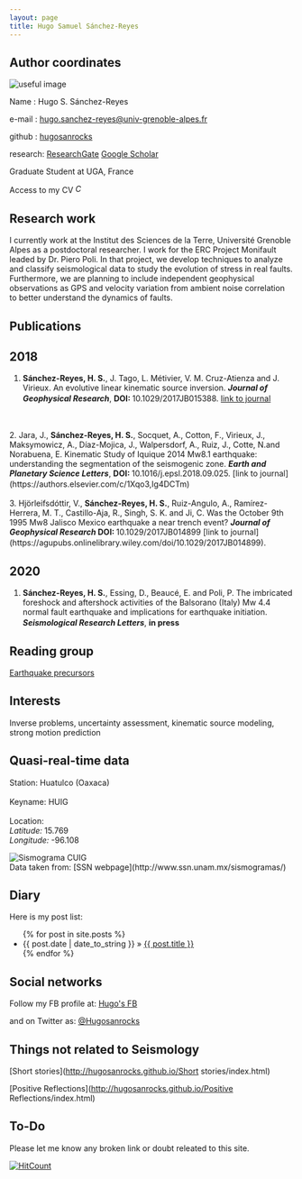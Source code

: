 ```yaml
---
layout: page
title: Hugo Samuel Sánchez-Reyes
---
```



## Author coordinates

![useful image](http://hugosanrocks.github.io/assets/img/model_time_space_windows.jpg)
    
Name : Hugo S. Sánchez-Reyes

e-mail : [hugo.sanchez-reyes@univ-grenoble-alpes.fr](mailto:hugo.sanchez-reyes@univ-grenoble-alpes.fr)

github : [hugosanrocks](https://github.com/hugosanrocks)

research: [ResearchGate](https://www.researchgate.net/profile/Hugo_Sanchez-Reyes) [Google Scholar](https://scholar.google.fr/citations?user=8gr2DhwAAAAJ&hl=es)

Graduate Student at UGA, France

Access to my CV <em><a href="https://github.com/hugosanrocks/hugosanrocks.github.com/blob/master/_includes/cv/CV_Hugo_Sanchez-Reyes.pdf"><img src="http://hugosanrocks.github.io/assets/img/pdf_image.jpg" alt="CV" width="15" height="16" border="0"></a></em>

## Research work

I currently work at the Institut des Sciences de la Terre, Université Grenoble Alpes as a postdoctoral researcher. I work for the ERC Project Monifault leaded by Dr. Piero Poli. In that project, we develop techniques to analyze and classify seismological data to study the evolution of stress in real faults. Furthermore, we are planning to include independent geophysical observations as GPS and velocity variation from ambient noise correlation to better understand the dynamics of faults.

## Publications

## 2018

1. <b>Sánchez-Reyes, H. S.</b>, J. Tago, L. Métivier, V. M. Cruz-Atienza and J. Virieux. An evolutive linear kinematic source inversion. <i><b>Journal of Geophysical Research</b></i>, <b> DOI: </b> 10.1029/2017JB015388. [link to journal](https://agupubs.onlinelibrary.wiley.com/doi/10.1029/2017JB015388) <em><a href="https://github.com/hugosanrocks/hugosanrocks.github.com/blob/master/_includes/Sanchez-Reyes_2018_JGR.pdf"><img src="http://hugosanrocks.github.io/assets/img/pdf_image.jpg" alt="" width="15" height="16" border="0"></a></em>
<br>
<br>
2. Jara, J., <b>Sánchez-Reyes, H. S.</b>, Socquet, A., Cotton, F., Virieux, J., Maksymowicz, A., Díaz-Mojica, J., Walpersdorf, A., Ruiz, J., Cotte, N.and Norabuena, E. Kinematic Study of Iquique 2014 Mw8.1 earthquake: understanding the segmentation of the seismogenic zone. <i><b>Earth and Planetary Science Letters</b></i>, <b>DOI: </b> 10.1016/j.epsl.2018.09.025. [link to journal](https://authors.elsevier.com/c/1Xqo3,Ig4DCTm) <em><a href="https://github.com/hugosanrocks/hugosanrocks.github.com/blob/master/_includes/Jara_2018_EPSL.pdf"><img src="http://hugosanrocks.github.io/assets/img/pdf_image.jpg" alt="" width="15" height="16" border="0"></a></em>
<br>
<br>
3. Hjörleifsdóttir, V., <b>Sánchez-Reyes, H. S.</b>, Ruiz-Angulo, A., Ramírez-Herrera, M. T., Castillo-Aja, R., Singh, S. K. and Ji, C. Was the October 9th 1995 Mw8 Jalisco Mexico earthquake a near trench event? <b><i> Journal of Geophysical Research </i> DOI: </b> 10.1029/2017JB014899 [link to journal](https://agupubs.onlinelibrary.wiley.com/doi/10.1029/2017JB014899). <em><a href="https://github.com/hugosanrocks/hugosanrocks.github.com/blob/master/_includes/Hjorleifsdottir_2018_JGR.pdf"><img src="http://hugosanrocks.github.io/assets/img/pdf_image.jpg" alt="" width="15" height="16" border="0"></a></em>


## 2020

1. <b>Sánchez-Reyes, H. S.</b>, Essing, D., Beaucé, E. and Poli, P. The imbricated foreshock and aftershock activities of the Balsorano (Italy) Mw 4.4 normal fault earthquake and implications for earthquake initiation. <i><b>Seismological Research Letters</b></i>, <b>in press</b> <em><a href="https://github.com/hugosanrocks/hugosanrocks.github.com/blob/master/_includes/Sanchez-Reyes_2020_SRL_preprint.pdf"><img src="http://hugosanrocks.github.io/assets/img/pdf_image.jpg" alt="" width="15" height="16" border="0"></a></em>

## Reading group

[Earthquake precursors](http://hugosanrocks.github.io/reading-group)


## Interests

Inverse problems, uncertainty assessment, kinematic source modeling, strong motion prediction


## Quasi-real-time data

<dl>
  <dt>Station: Huatulco (Oaxaca) </dt><br class="br-dummy">
  <dt>Keyname: HUIG</dt><br class="br-dummy">
  <dt>Location: <br><i>Latitude:</i> 15.769</dt> <i>Longitude:</i> -96.108
</dl>
<div>
   <img src="http://www.ssn.unam.mx/recursos/imagenes/sismogramas/sismogramaHU.gif" class="center-block img-responsive" data-action="zoom" id="sismograma" alt="Sismograma CUIG">
</div>
Data taken from: [SSN webpage](http://www.ssn.unam.mx/sismogramas/)


## Diary

Here is my post list:

<ul class="posts">
  {% for post in site.posts %}
    <li><span>{{ post.date | date_to_string }}</span> &raquo; <a href="{{ BASE_PATH }}{{ post.url }}">{{ post.title }}</a></li>
  {% endfor %}
</ul>


## Social networks

Follow my FB profile at: [Hugo's FB](https://www.facebook.com/hugosamuel.sanchezreyes)

and on Twitter as: [@Hugosanrocks](https://twitter.com/Hugosanrocks)


## Things not related to Seismology

[Short stories](http://hugosanrocks.github.io/Short stories/index.html)

[Positive Reflections](http://hugosanrocks.github.io/Positive Reflections/index.html)


## To-Do

Please let me know any broken link or doubt releated to this site.


[![HitCount](http://hits.dwyl.io/{username}/{project}.svg)](http://hits.dwyl.io/{username}/{project})

